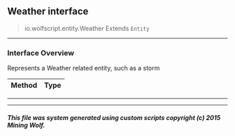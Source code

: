 ## Weather __interface__

>io.wolfscript.entity.Weather
>Extends `Entity`

---

### Interface Overview

Represents a Weather related entity, such as a storm

Method | Type   
--- | :--- 



---

---


##### This file was system generated using custom scripts copyright (c) 2015 Mining Wolf.
	

